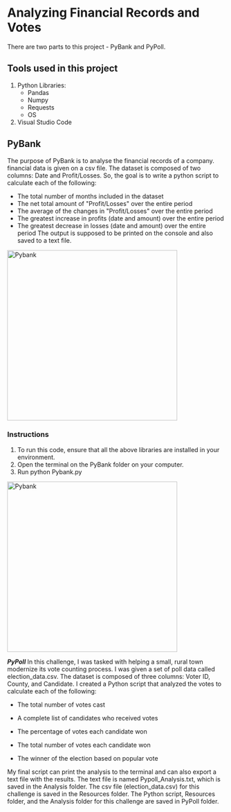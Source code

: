 # Analyzing Financial Records and Votes

There are two parts to this project - PyBank and PyPoll. 

## Tools used in this project
1. Python
   Libraries:
   - Pandas
   - Numpy
   - Requests
   - OS
2. Visual Studio Code

## PyBank
The purpose of PyBank is to analyse the financial records of a company. financial data is given on a csv file. The dataset is composed of two columns: Date and Profit/Losses. So, the goal is to write a python script to calculate each of the following:
- The total number of months included in the dataset
- The net total amount of "Profit/Losses" over the entire period
- The average of the changes in "Profit/Losses" over the entire period
- The greatest increase in profits (date and amount) over the entire period
- The greatest decrease in losses (date and amount) over the entire period
The output is supposed to be printed on the console and also saved to a text file.

<img width="393" alt="Pybank" src="https://user-images.githubusercontent.com/71471355/113071919-fa892500-9182-11eb-9dff-44886d79ff0e.png">

### Instructions
1. To run this code, ensure that all the above libraries are installed in your environment.
2. Open the terminal on the PyBank folder on your computer.
3. Run python Pybank.py 

<img width="393" alt="Pybank" src="https://user-images.githubusercontent.com/71471355/113071919-fa892500-9182-11eb-9dff-44886d79ff0e.png">





 

*******PyPoll*******
In this challenge, I was tasked with helping a small, rural town modernize its vote counting process. I was given a set of poll data called election_data.csv. 
The dataset is composed of three columns: Voter ID, County, and Candidate. I created a Python script that analyzed the votes to calculate each of the following:
- The total number of votes cast
- A complete list of candidates who received votes

- The percentage of votes each candidate won
- The total number of votes each candidate won
- The winner of the election based on popular vote

My final script can print the analysis to the terminal and can also export a text file with the results. The text file is named Pypoll_Analysis.txt, which is saved in the Analysis folder. The csv file (election_data.csv) for this challenge is saved in the Resources folder. 
The Python script, Resources folder, and the Analysis folder for this challenge are saved in PyPoll folder. 





